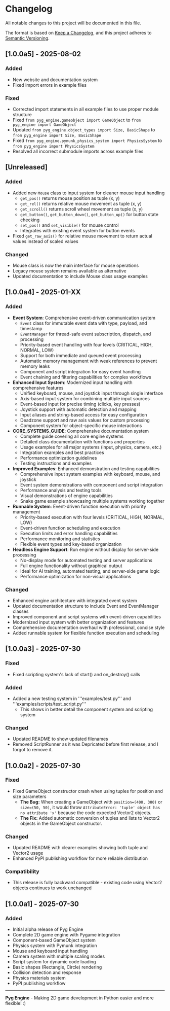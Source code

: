 # Changelog

All notable changes to this project will be documented in this file.

The format is based on [Keep a Changelog](https://keepachangelog.com/en/1.0.0/),
and this project adheres to [Semantic Versioning](https://semver.org/spec/v2.0.0.html).

## [1.0.0a5] - 2025-08-02

### Added
- New website and documentation system
- Fixed import errors in example files

### Fixed
- Corrected import statements in all example files to use proper module structure
- Fixed `from pyg_engine.gameobject import GameObject` to `from pyg_engine import GameObject`
- Updated `from pyg_engine.object_types import Size, BasicShape` to `from pyg_engine import Size, BasicShape`
- Fixed `from pyg_engine.pymunk_physics_system import PhysicsSystem` to `from pyg_engine import PhysicsSystem`
- Resolved all incorrect submodule imports across example files

## [Unreleased]

### Added
- Added new `Mouse` class to input system for cleaner mouse input handling
  - `get_pos()` returns mouse position as tuple (x, y)
  - `get_rel()` returns relative mouse movement as tuple (x, y)
  - `get_scroll()` returns scroll wheel movement as tuple (x, y)
  - `get_button()`, `get_button_down()`, `get_button_up()` for button state checking
  - `set_pos()` and `set_visible()` for mouse control
  - Integrates with existing event system for button events
- Fixed `get_raw_axis()` for relative mouse movement to return actual values instead of scaled values

### Changed
- Mouse class is now the main interface for mouse operations
- Legacy mouse system remains available as alternative
- Updated documentation to include Mouse class usage examples

## [1.0.0a4] - 2025-01-XX

### Added
- **Event System**: Comprehensive event-driven communication system
  - `Event` class for immutable event data with type, payload, and timestamp
  - `EventManager` for thread-safe event subscription, dispatch, and processing
  - Priority-based event handling with four levels (CRITICAL, HIGH, NORMAL, LOW)
  - Support for both immediate and queued event processing
  - Automatic memory management with weak references to prevent memory leaks
  - Component and script integration for easy event handling
  - Event chaining and filtering capabilities for complex workflows
- **Enhanced Input System**: Modernized input handling with comprehensive features
  - Unified keyboard, mouse, and joystick input through single interface
  - Axis-based input system for combining multiple input sources
  - Event-based input for precise timing (clicks, key presses)
  - Joystick support with automatic detection and mapping
  - Input aliases and string-based access for easy configuration
  - Deadzone support and raw axis values for custom processing
  - Component system for object-specific mouse interactions
- **CORE_SYSTEMS_GUIDE**: Comprehensive documentation system
  - Complete guide covering all core engine systems
  - Detailed class documentation with functions and properties
  - Usage examples for all major systems (input, physics, camera, etc.)
  - Integration examples and best practices
  - Performance optimization guidelines
  - Testing instructions and examples
- **Improved Examples**: Enhanced demonstration and testing capabilities
  - Comprehensive input system examples with keyboard, mouse, and joystick
  - Event system demonstrations with component and script integration
  - Performance analysis and testing tools
  - Visual demonstrations of engine capabilities
  - Snake game example showcasing multiple systems working together
- **Runnable System**: Event-driven function execution with priority management
  - Priority-based execution with four levels (CRITICAL, HIGH, NORMAL, LOW)
  - Event-driven function scheduling and execution
  - Execution limits and error handling capabilities
  - Performance monitoring and statistics
  - Flexible event types and key-based organization
- **Headless Engine Support**: Run engine without display for server-side processing
  - No-display mode for automated testing and server applications
  - Full engine functionality without graphical output
  - Ideal for AI training, automated testing, and server-side game logic
  - Performance optimization for non-visual applications

### Changed
- Enhanced engine architecture with integrated event system
- Updated documentation structure to include Event and EventManager classes
- Improved component and script systems with event-driven capabilities
- Modernized input system with better organization and features
- Comprehensive documentation overhaul with professional, concise style
- Added runnable system for flexible function execution and scheduling

## [1.0.0a3] - 2025-07-30

### Fixed
- Fixed scripting system's lack of start() and on_destroy() calls

### Added
- Added a new testing system in '''examples/test.py''' and '''examples/scripts/test_script.py'''
  - This shows in better detail the component system and scripting system

### Changed
- Updated README to show updated filenames
- Removed ScriptRunner as it was Depricated before first release, and I forgot to remove it.

## [1.0.0a2] - 2025-07-30

### Fixed
- Fixed GameObject constructor crash when using tuples for position and size parameters
  - **The Bug:** When creating a GameObject with `position=(400, 300)` or `size=(50, 50)`, it would throw `AttributeError: 'tuple' object has no attribute 'x'` because the code expected Vector2 objects.
  - **The Fix:** Added automatic conversion of tuples and lists to Vector2 objects in the GameObject constructor.

### Changed
- Updated README with clearer examples showing both tuple and Vector2 usage
- Enhanced PyPI publishing workflow for more reliable distribution

### Compatibility
- This release is fully backward compatible - existing code using Vector2 objects continues to work unchanged

## [1.0.0a1] - 2025-07-30

### Added
- Initial alpha release of Pyg Engine
- Complete 2D game engine with Pygame integration
- Component-based GameObject system
- Physics system with Pymunk integration
- Mouse and keyboard input handling
- Camera system with multiple scaling modes
- Script system for dynamic code loading
- Basic shapes (Rectangle, Circle) rendering
- Collision detection and response
- Physics materials system
- PyPI publishing workflow

---

**Pyg Engine** - Making 2D game development in Python easier and more flexible! :)
